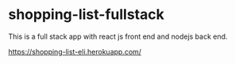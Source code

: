 # shopping-list-fullstack

This is a full stack app with react js front end and nodejs back end.

https://shopping-list-eli.herokuapp.com/
